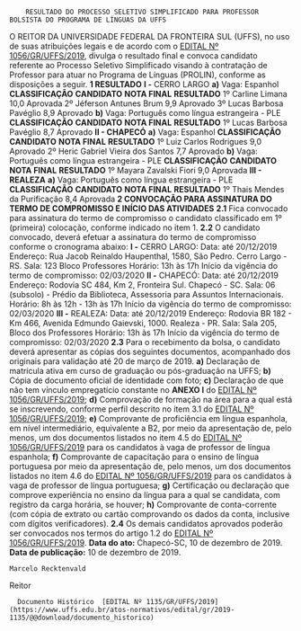         RESULTADO DO PROCESSO SELETIVO SIMPLIFICADO PARA PROFESSOR BOLSISTA DO PROGRAMA DE LÍNGUAS DA UFFS  

 O REITOR DA UNIVERSIDADE FEDERAL DA FRONTEIRA SUL (UFFS), no uso de suas atribuições legais e de acordo com o [EDITAL Nº 1056/GR/UFFS/2019](https://www.uffs.edu.br/atos-normativos/edital/gr/2019-1056), divulga o resultado final e convoca candidato referente ao Processo Seletivo Simplificado visando à contratação de Professor para atuar no Programa de Línguas (PROLIN), conforme as disposições a seguir.     **1 RESULTADO**   **I -**  CERRO LARGO  **a)**  Vaga: Espanhol     **CLASSIFICAÇÃO**     **CANDIDATO**      **NOTA FINAL**     **RESULTADO**       1º    Carline Limana   10,0   Aprovada     2º    Jéferson Antunes Brum   9,9   Aprovado     3º    Lucas Barbosa Pavéglio   8,9   Aprovado     **b)**  Vaga: Português como língua estrangeira - PLE     **CLASSIFICAÇÃO**     **CANDIDATO**      **NOTA FINAL**     **RESULTADO**       1º    Lucas Barbosa Pavéglio   8,7   Aprovado     **II - CHAPECÓ**   **a)**  Vaga: Espanhol     **CLASSIFICAÇÃO**     **CANDIDATO**      **NOTA FINAL**     **RESULTADO**       1º    Luiz Carlos Rodrigues   9,0   Aprovado     2º    Heric Gabriel Vieira dos Santos   7,7   Aprovado     **b)**  Vaga: Português como língua estrangeira - PLE     **CLASSIFICAÇÃO**     **CANDIDATO**      **NOTA FINAL**     **RESULTADO**       1º    Mayara Zavalski Fiori   9,0   Aprovada     **III - REALEZA**   **a)**  Vaga: Português como língua estrangeira - PLE     **CLASSIFICAÇÃO**     **CANDIDATO**      **NOTA FINAL**     **RESULTADO**       1º    Thais Mendes da Purificação   8,4   Aprovada        **2 CONVOCAÇÃO PARA ASSINATURA DO TERMO DE COMPROMISSO E INÍCIO DAS ATIVIDADES**   **2.1**  Fica convocado para assinatura do termo de compromisso o candidato classificado em 1º (primeira) colocação, conforme indicado no item 1.  **2.2**  O candidato convocado, deverá efetuar a assinatura do termo de compromisso conforme o cronograma abaixo:  **I -**  CERRO LARGO: Data: até 20/12/2019 Endereço: Rua Jacob Reinaldo Haupenthal, 1580, São Pedro. Cerro Largo - RS. Sala: 123 Bloco Professores Horário: 13h às 17h Início da vigência do termo de compromisso: 02/03/2020  **II -**  CHAPECÓ: Data: até 20/12/2019 Endereço: Rodovia SC 484, Km 2, Fronteira Sul. Chapecó - SC. Sala: 06 (subsolo) - Prédio da Biblioteca, Assessoria para Assuntos Internacionais. Horário: 8h às 12h - 13h às 17h Início da vigência do termo de compromisso: 02/03/2020  **III -**  REALEZA: Data: até 20/12/2019 Endereço: Rodovia BR 182 - Km 466, Avenida Edmundo Gaievski, 1000. Realeza - PR. Sala: Sala 205, Bloco dos Professores Horário: 13h às 17h Início da vigência do termo de compromisso: 02/03/2020  **2.3**  Para o recebimento da bolsa,  o candidato deverá apresentar as cópias dos seguintes documentos, acompanhado dos originais para validação até 20 de março de 2019.  **a)**  Declaração de matrícula ativa em curso de graduação ou pós-graduação na UFFS;  **b)**  Cópia de documento oficial de identidade com foto;  **c)**  Declaração de que não tem vínculo empregatício constante no **ANEXO I**  do [EDITAL Nº 1056/GR/UFFS/2019](https://www.uffs.edu.br/atos-normativos/edital/gr/2019-1056);  **d)**  Comprovação de formação na área para a qual está se inscrevendo, conforme perfil descrito no item 3.1 do [EDITAL Nº 1056/GR/UFFS/2019](https://www.uffs.edu.br/atos-normativos/edital/gr/2019-1056);  **e)**  Comprovante de proficiência em língua espanhola, em nível intermediário, equivalente a B2, por meio da apresentação de, pelo menos, um dos documentos listados no item 4.5 do [EDITAL Nº 1056/GR/UFFS/2019](https://www.uffs.edu.br/atos-normativos/edital/gr/2019-1056) para os candidatos à vaga de professor de língua espanhola;  **f)**  Comprovante de capacitação para o ensino de língua portuguesa por meio da apresentação de, pelo menos, um dos documentos listados no item 4.6 do [EDITAL Nº 1056/GR/UFFS/2019](https://www.uffs.edu.br/atos-normativos/edital/gr/2019-1056) para os candidatos à vaga de professor de língua portuguesa;  **g)**  Certificação ou declaração que comprove experiência no ensino da língua para a qual se candidata, com registro da carga horária, se houver;  **h)**  Comprovante de conta-corrente (com cópia de extrato ou cartão comprovando os dados da conta, inclusive com dígitos verificadores).  **2.4**  Os demais candidatos aprovados poderão ser convocados nos termos do artigo 1.2 do [EDITAL Nº 1056/GR/UFFS/2019](https://www.uffs.edu.br/atos-normativos/edital/gr/2019-1056).        **Data do ato:** Chapecó-SC, 10 de dezembro de 2019.   
 **Data de publicação:**  10 de dezembro de 2019. 

    Marcelo Recktenvald   
 Reitor 

      Documento Histórico  [EDITAL Nº 1135/GR/UFFS/2019](https://www.uffs.edu.br/atos-normativos/edital/gr/2019-1135/@@download/documento_historico)     
      